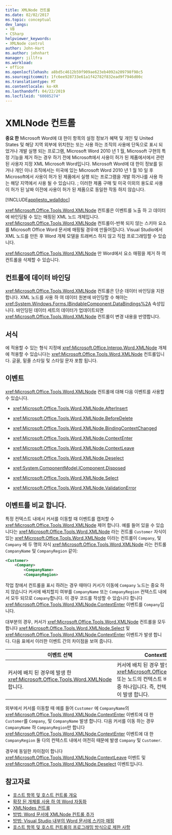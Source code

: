```yaml
---
title: XMLNode 컨트롤
ms.date: 02/02/2017
ms.topic: conceptual
dev_langs:
- VB
- CSharp
helpviewer_keywords:
- XMLNode control
author: John-Hart
ms.author: johnhart
manager: jillfra
ms.workload:
- office
ms.openlocfilehash: a8bd5c4612b59f909ae623eb4092a209798f98c5
ms.sourcegitcommit: 1fc6ee928733e61a1f42782f832ead9f7946d00c
ms.translationtype: MT
ms.contentlocale: ko-KR
ms.lasthandoff: 04/22/2019
ms.locfileid: "60085274"
---
```

# <a name="xmlnode-control"></a>XMLNode 컨트롤
  **중요 한** Microsoft Word에 대 한이 항목의 설정 정보가 혜택 및 개인 및 United States 및 해당 지역 외부에 위치한는 또는 사용 하는 조직의 사용에 단독으로 표시 되었거나 개발 실행 되는 프로그램, Microsoft Word 2010 년 1 월, Microsoft 구현의 특정 기능을 제거 하는 경우 하기 전에 Microsoft에서 사용이 허가 된 제품에서에서 관련 된 사용자 지정 XML Microsoft Word입니다. Microsoft Word에 대 한이 정보를 읽거나 개인 이나 조직에서는 미국에 있는 Microsoft Word 2010 년 1 월 10 일 후 Microsoft에서 사용이 허가 된 제품에서 실행 되는 프로그램을 개발 하거나를 사용 하는 해당 지역에서 사용 될 수 있습니다. ; 이러한 제품 구매 및 미국 이외의 용도로 사용이 허가 된 날짜 이전에 사용이 허가 된 제품으로 동일한 작동 하지 않습니다.

 [!INCLUDE[appliesto_wdalldoc](../vsto/includes/appliesto-wdalldoc-md.md)]

 <xref:Microsoft.Office.Tools.Word.XMLNode> 컨트롤은 이벤트를 노출 하 고 데이터에 바인딩될 수 있는 매핑된 XML 노드 개체입니다. <xref:Microsoft.Office.Tools.Word.XMLNode> 컨트롤이-반복 되지 않는 스키마 요소를 Microsoft Office Word 문서에 매핑될 경우에 만들어집니다. Visual Studio에서 XML 노드를 만든 후 Word 개체 모델을 트래버스 하지 않고 직접 프로그래밍할 수 있습니다.

 <xref:Microsoft.Office.Tools.Word.XMLNode> 만 Word에서 요소 매핑을 제거 하 여 컨트롤을 삭제할 수 있습니다.

## <a name="bind-data-to-the-control"></a>컨트롤에 데이터 바인딩
 <xref:Microsoft.Office.Tools.Word.XMLNode> 컨트롤은 단순 데이터 바인딩을 지원 합니다. XML 노드를 사용 하 여 데이터 원본에 바인딩할 수 해야는 <xref:System.Windows.Forms.IBindableComponent.DataBindings%2A> 속성입니다. 바인딩된 데이터 세트의 데이터가 업데이트되면 <xref:Microsoft.Office.Tools.Word.XMLNode> 컨트롤이 변경 내용을 반영합니다.

## <a name="formatting"></a>서식
 에 적용할 수 있는 형식 지정에 <xref:Microsoft.Office.Interop.Word.XMLNode> 개체에 적용할 수 있습니다는 <xref:Microsoft.Office.Tools.Word.XMLNode> 컨트롤입니다. 글꼴, 밑줄 스타일 및 스타일 문자 포함 됩니다.

## <a name="events"></a>이벤트
 <xref:Microsoft.Office.Tools.Word.XMLNode> 컨트롤에 대해 다음 이벤트를 사용할 수 있습니다.

- <xref:Microsoft.Office.Tools.Word.XMLNode.AfterInsert>

- <xref:Microsoft.Office.Tools.Word.XMLNode.BeforeDelete>

- <xref:Microsoft.Office.Tools.Word.XMLNode.BindingContextChanged>

- <xref:Microsoft.Office.Tools.Word.XMLNode.ContextEnter>

- <xref:Microsoft.Office.Tools.Word.XMLNode.ContextLeave>

- <xref:Microsoft.Office.Tools.Word.XMLNode.Deselect>

- <xref:System.ComponentModel.IComponent.Disposed>

- <xref:Microsoft.Office.Tools.Word.XMLNode.Select>

- <xref:Microsoft.Office.Tools.Word.XMLNode.ValidationError>

## <a name="compare-events"></a>이벤트를 비교 합니다.
 특정 컨텍스트 내에서 커서를 이동할 때 이벤트를 캡처할 수 <xref:Microsoft.Office.Tools.Word.XMLNode> 제어 합니다. 예를 들어 있을 수 있습니다는 <xref:Microsoft.Office.Tools.Word.XMLNode> 라는 컨트롤 `Customer` 자식이 있는 <xref:Microsoft.Office.Tools.Word.XMLNode> 이라는 컨트롤이 `Company`, 및 `Company` 에 두 명의 자식 <xref:Microsoft.Office.Tools.Word.XMLNode> 라는 컨트롤 `CompanyName` 및 `CompanyRegion` 같이:

```xml
<Customer>
    <Company>
        <CompanyName>
        <CompanyRegion>
```

 작업 창에서 컨트롤을 표시 하려는 경우 때마다 커서가 이동에 `Company` 노드는 중요 하지 않습니다 커서에 배치할지 여부를 `CompanyName` 또는 `CompanyRegion` 컨텍스트 내에서 모두 되므로 `Company`합니다. 이 경우 코드를 작성할 수 있습니다 합니다 <xref:Microsoft.Office.Tools.Word.XMLNode.ContextEnter> 이벤트를 `Company`입니다.

 대부분의 경우, 커서가 <xref:Microsoft.Office.Tools.Word.XMLNode> 컨트롤을 모두 합니다 <xref:Microsoft.Office.Tools.Word.XMLNode.Select> 및 <xref:Microsoft.Office.Tools.Word.XMLNode.ContextEnter> 이벤트가 발생 합니다. 다음 표에서 이러한 이벤트 간의 차이점을 보여 줍니다.

|이벤트 선택|ContextEnter 이벤트|
|------------------|------------------------|
|커서에 배치 된 경우에 발생 한 <xref:Microsoft.Office.Tools.Word.XMLNode>합니다.|커서에 배치 된 경우 발생을 <xref:Microsoft.Office.Tools.Word.XMLNode> 또는 노드의 컨텍스트 바깥쪽 영역에서 하위 노드 중 하나입니다. 즉, 컨텍스트를 변경 하는 경우에이 발생 합니다.|

 외부에서 커서를 이동할 때 예를 들어 `Customer` 에 `CompanyName`의 <xref:Microsoft.Office.Tools.Word.XMLNode.ContextEnter> 이벤트에 대 한 `Customer`를 `Company`, 및 `CompanyName` 발생 합니다. 다음 커서를 이동 하는 경우 `CompanyName` 하 `CompanyRegion`만 합니다 <xref:Microsoft.Office.Tools.Word.XMLNode.ContextEnter> 이벤트에 대 한 `CompanyRegion` 둘 다의 컨텍스트 내에서 여전히 때문에 발생 `Company` 및 `Customer`.

 경우에 동일한 차이점이 합니다 <xref:Microsoft.Office.Tools.Word.XMLNode.ContextLeave> 이벤트 및 <xref:Microsoft.Office.Tools.Word.XMLNode.Deselect> 이벤트입니다.

## <a name="see-also"></a>참고자료
- [호스트 항목 및 호스트 컨트롤 개요](../vsto/host-items-and-host-controls-overview.md)
- [확장 된 개체를 사용 하 여 Word 자동화](../vsto/automating-word-by-using-extended-objects.md)
- [XMLNodes 컨트롤](../vsto/xmlnodes-control.md)
- [방법: Word 문서에 XMLNode 컨트롤 추가](../vsto/how-to-add-xmlnode-controls-to-word-documents.md)
- [방법: Visual Studio 내부의 Word 문서에 스키마 매핑](../vsto/how-to-map-schemas-to-word-documents-inside-visual-studio.md)
- [호스트 항목 및 호스트 컨트롤의 프로그래밍 방식으로 제한 사항](../vsto/programmatic-limitations-of-host-items-and-host-controls.md)
